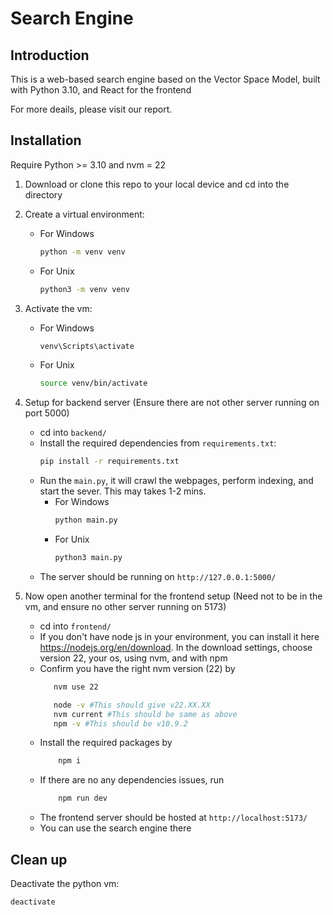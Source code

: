 # Search Engine

## Introduction
This is a web-based search engine based on the Vector Space Model, built with Python 3.10, and React for the frontend

For more deails, please visit our report. 

## Installation

Require Python >= 3.10 and nvm = 22

1. Download or clone this repo to your local device and cd into the directory
2. Create a virtual environment:
    * For Windows
        ```sh
        python -m venv venv
        ```
    * For Unix
        ```sh
        python3 -m venv venv
        ```

3. Activate the vm:
    * For Windows
        ```sh
        venv\Scripts\activate
        ```
    * For Unix
        ```sh
        source venv/bin/activate
        ```
5. Setup for backend server (Ensure there are not other server running on port 5000)
    * cd into `backend/`
    * Install the required dependencies from `requirements.txt`: 
        ```sh
        pip install -r requirements.txt
        ```
    * Run the `main.py`, it will crawl the webpages, perform indexing, and start the sever. This may takes 1-2 mins.
        * For Windows
            ```sh
            python main.py
            ```
        * For Unix
            ```sh
            python3 main.py
            ```
    * The server should be running on `http://127.0.0.1:5000/`
5. Now open another terminal for the frontend setup (Need not to be in the vm, and ensure no other server running on 5173)
    * cd into `frontend/`
    * If you don't have node js in your environment, you can install it here https://nodejs.org/en/download. In the download settings, choose version 22, your os, using nvm, and with npm
    * Confirm you have the right nvm version (22) by
         ```sh
            nvm use 22
        ```
         ```sh
            node -v #This should give v22.XX.XX
            nvm current #This should be same as above
            npm -v #This should be v10.9.2
        ```
    * Install the required packages by
        ```sh
            npm i
        ```
    * If there are no any dependencies issues, run 
        ```sh
            npm run dev
        ```
    * The frontend server should be hosted at `http://localhost:5173/`
    * You can use the search engine there

## Clean up

Deactivate the python vm:

```sh
deactivate
```
